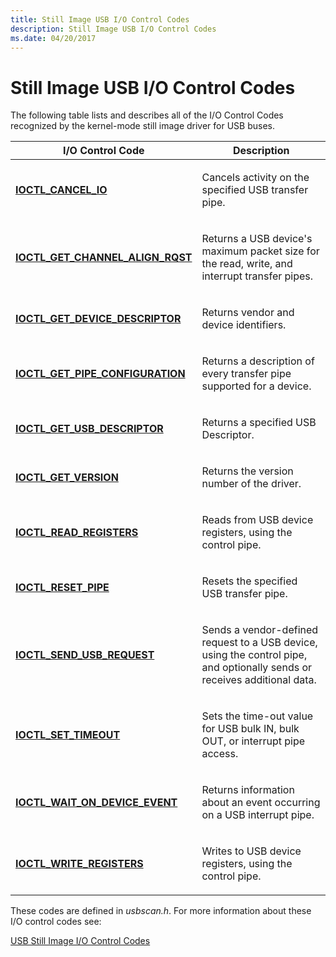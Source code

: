 ```yaml
---
title: Still Image USB I/O Control Codes
description: Still Image USB I/O Control Codes
ms.date: 04/20/2017
---
```


# Still Image USB I/O Control Codes





The following table lists and describes all of the I/O Control Codes recognized by the kernel-mode still image driver for USB buses.

<table>
<colgroup>
<col width="50%" />
<col width="50%" />
</colgroup>
<thead>
<tr class="header">
<th>I/O Control Code</th>
<th>Description</th>
</tr>
</thead>
<tbody>
<tr class="odd">
<td><p><a href="/windows-hardware/drivers/ddi/usbscan/ni-usbscan-ioctl_cancel_io" data-raw-source="[&lt;strong&gt;IOCTL_CANCEL_IO&lt;/strong&gt;](/windows-hardware/drivers/ddi/usbscan/ni-usbscan-ioctl_cancel_io)"><strong>IOCTL_CANCEL_IO</strong></a></p></td>
<td><p>Cancels activity on the specified USB transfer pipe.</p></td>
</tr>
<tr class="even">
<td><p><a href="/windows-hardware/drivers/ddi/usbscan/ni-usbscan-ioctl_get_channel_align_rqst" data-raw-source="[&lt;strong&gt;IOCTL_GET_CHANNEL_ALIGN_RQST&lt;/strong&gt;](/windows-hardware/drivers/ddi/usbscan/ni-usbscan-ioctl_get_channel_align_rqst)"><strong>IOCTL_GET_CHANNEL_ALIGN_RQST</strong></a></p></td>
<td><p>Returns a USB device's maximum packet size for the read, write, and interrupt transfer pipes.</p></td>
</tr>
<tr class="odd">
<td><p><a href="/windows-hardware/drivers/ddi/usbscan/ni-usbscan-ioctl_get_device_descriptor" data-raw-source="[&lt;strong&gt;IOCTL_GET_DEVICE_DESCRIPTOR&lt;/strong&gt;](/windows-hardware/drivers/ddi/usbscan/ni-usbscan-ioctl_get_device_descriptor)"><strong>IOCTL_GET_DEVICE_DESCRIPTOR</strong></a></p></td>
<td><p>Returns vendor and device identifiers.</p></td>
</tr>
<tr class="even">
<td><p><a href="/windows-hardware/drivers/ddi/usbscan/ni-usbscan-ioctl_get_pipe_configuration" data-raw-source="[&lt;strong&gt;IOCTL_GET_PIPE_CONFIGURATION&lt;/strong&gt;](/windows-hardware/drivers/ddi/usbscan/ni-usbscan-ioctl_get_pipe_configuration)"><strong>IOCTL_GET_PIPE_CONFIGURATION</strong></a></p></td>
<td><p>Returns a description of every transfer pipe supported for a device.</p></td>
</tr>
<tr class="odd">
<td><p><a href="/windows-hardware/drivers/ddi/usbscan/ni-usbscan-ioctl_get_usb_descriptor" data-raw-source="[&lt;strong&gt;IOCTL_GET_USB_DESCRIPTOR&lt;/strong&gt;](/windows-hardware/drivers/ddi/usbscan/ni-usbscan-ioctl_get_usb_descriptor)"><strong>IOCTL_GET_USB_DESCRIPTOR</strong></a></p></td>
<td><p>Returns a specified USB Descriptor.</p></td>
</tr>
<tr class="even">
<td><p><a href="/windows-hardware/drivers/ddi/usbscan/ni-usbscan-ioctl_get_version" data-raw-source="[&lt;strong&gt;IOCTL_GET_VERSION&lt;/strong&gt;](/windows-hardware/drivers/ddi/usbscan/ni-usbscan-ioctl_get_version)"><strong>IOCTL_GET_VERSION</strong></a></p></td>
<td><p>Returns the version number of the driver.</p></td>
</tr>
<tr class="odd">
<td><p><a href="/windows-hardware/drivers/ddi/usbscan/ni-usbscan-ioctl_read_registers" data-raw-source="[&lt;strong&gt;IOCTL_READ_REGISTERS&lt;/strong&gt;](/windows-hardware/drivers/ddi/usbscan/ni-usbscan-ioctl_read_registers)"><strong>IOCTL_READ_REGISTERS</strong></a></p></td>
<td><p>Reads from USB device registers, using the control pipe.</p></td>
</tr>
<tr class="even">
<td><p><a href="/windows-hardware/drivers/ddi/usbscan/ni-usbscan-ioctl_reset_pipe" data-raw-source="[&lt;strong&gt;IOCTL_RESET_PIPE&lt;/strong&gt;](/windows-hardware/drivers/ddi/usbscan/ni-usbscan-ioctl_reset_pipe)"><strong>IOCTL_RESET_PIPE</strong></a></p></td>
<td><p>Resets the specified USB transfer pipe.</p></td>
</tr>
<tr class="odd">
<td><p><a href="/windows-hardware/drivers/ddi/usbscan/ni-usbscan-ioctl_send_usb_request" data-raw-source="[&lt;strong&gt;IOCTL_SEND_USB_REQUEST&lt;/strong&gt;](/windows-hardware/drivers/ddi/usbscan/ni-usbscan-ioctl_send_usb_request)"><strong>IOCTL_SEND_USB_REQUEST</strong></a></p></td>
<td><p>Sends a vendor-defined request to a USB device, using the control pipe, and optionally sends or receives additional data.</p></td>
</tr>
<tr class="even">
<td><p><a href="/windows-hardware/drivers/ddi/usbscan/ni-usbscan-ioctl_set_timeout" data-raw-source="[&lt;strong&gt;IOCTL_SET_TIMEOUT&lt;/strong&gt;](/windows-hardware/drivers/ddi/usbscan/ni-usbscan-ioctl_set_timeout)"><strong>IOCTL_SET_TIMEOUT</strong></a></p></td>
<td><p>Sets the time-out value for USB bulk IN, bulk OUT, or interrupt pipe access.</p></td>
</tr>
<tr class="odd">
<td><p><a href="/windows-hardware/drivers/ddi/usbscan/ni-usbscan-ioctl_wait_on_device_event" data-raw-source="[&lt;strong&gt;IOCTL_WAIT_ON_DEVICE_EVENT&lt;/strong&gt;](/windows-hardware/drivers/ddi/usbscan/ni-usbscan-ioctl_wait_on_device_event)"><strong>IOCTL_WAIT_ON_DEVICE_EVENT</strong></a></p></td>
<td><p>Returns information about an event occurring on a USB interrupt pipe.</p></td>
</tr>
<tr class="even">
<td><p><a href="/windows-hardware/drivers/ddi/usbscan/ni-usbscan-ioctl_write_registers" data-raw-source="[&lt;strong&gt;IOCTL_WRITE_REGISTERS&lt;/strong&gt;](/windows-hardware/drivers/ddi/usbscan/ni-usbscan-ioctl_write_registers)"><strong>IOCTL_WRITE_REGISTERS</strong></a></p></td>
<td><p>Writes to USB device registers, using the control pipe.</p></td>
</tr>
</tbody>
</table>

 

These codes are defined in *usbscan.h*. For more information about these I/O control codes see:

[USB Still Image I/O Control Codes](/windows-hardware/drivers/ddi/_image/index)

